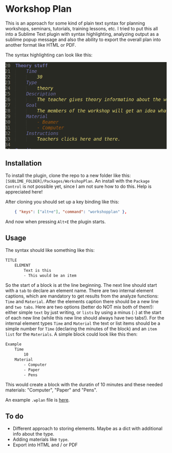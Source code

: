 # Workshop Plan

This is an approach for some kind of plain text syntax for planning workshops, seminars, tutorials, training lessons, etc. I tried to put this all into a Sublime Text plugin with syntax highlighting, analyzing output as a sublime popup message and also the ability to export the overall plan into another format like HTML or PDF.

The syntax highlighting can look like this:

![screenshot](documentation/screenshot.png)

## Installation

To install the plugin, clone the repo to a new folder like this: `[SUBLIME_FOLDER]/Packages/WorkshopPlan`. An install with the `Package Control` is not possible yet, since I am not sure how to do this. Help is appreciated here!

After cloning you should set up a key binding like this:

```JSON
	{ "keys": ["alt+e"], "command": "workshopplan" },
```

And now when pressing `Alt+E` the plugin starts.

## Usage

The syntax should like something like this:

```
TITLE
	ELEMENT
		Text is this
		- This would be an item
```

So the start of a block is at the line beginning. The next line should start with a `tab` to declare an element name. There are two internal element captions, which are mandatory to get results from the analyze functions: `Time` and `Material`. After the elements caption there should be a new line and `two tabs`. Here are two options (better do NOT mix both of them!): either simple `text` by just writing, or `lists` by using a minus (`-`) at the start of each new line (while this new line should always have two tabs!). For the internal element types `Time` and `Material` the text or list items should be a simple number for `Time` (declaring the minutes of the block) and an `item list` for the `Materials`. A simple block could look like this then:

```
Example
	Time
		10
	Material
		- Computer
		- Paper
		- Pens
```

This would create a block with the duratin of 10 minutes and these needed materials: "Computer", "Paper" and "Pens".

An example `.wplan` file is [here](documentation/example.wplan).

## To do

- Different approach to storing elements. Maybe as a dict with additional info about the type.
- Adding materials like `type`.
- Export into HTML and / or PDF

